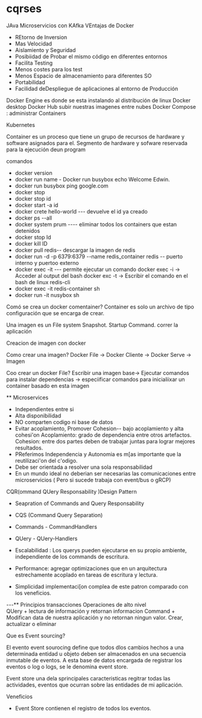 # cqrses

JAva Microservicios con KAfka
VEntajas de Docker 

- REtorno de Inversion 
- Mas Velocidad
- Aislamiento y Seguridad
- Posibiidad de Probar el mismo código en diferentes entornos 
- Facilita Testing 
- Menos costes para los test 
- Menos Espacio de almacenamiento para diferentes SO
- Portabilidad
-  Facilidad deDespliegue de aplicaciones al entorno de Producción


Docker Engine es donde se esta instalando al distribución de linux
Docker desktop
Docker Hub subir nuestras imagenes  entre nubes 
Docker Compose : administrar Containers 

Kubernetes



Container es un proceso que tiene un grupo de recursos de hardware y software
asignados para el. Segmento de hardware y sofware reservada para la ejecución 
deun program 


comandos 
*  docker version
* docker run name - Docker run busybox echo Welcome Edwin.
* docker run busybox ping google.com
* docker stop 
* docker stop id 
* docker start -a id
* docker crete hello-world --- devuelve el id ya creado
* docker ps --all
* docker system prum ---- eliminar todos los containers que estan detenidos
* docker stop Id 
* docker kill ID 
* docker pull redis-- descargar la imagen de redis 
* docker run -d -p 6379:6379 --name redis_container redis -- puerto interno y puertoo externo
* docker exec -it <container-id> <command> --- permite ejecutar un comando 
	docker exec -i -> Acceder al output del bash
	docker exc -t -> Escribir el comando en el bash de linux 
	redis-cli
* docker exec -it redis-container sh
* docker run -it nusybox sh


Comó se crea un docker comentainer?
Container es solo un archivo de tipo configuración que se encarga de crear.

Una imagen es un File system Snapshot.
Startup Command. correr la aplicación

Creacion de imagen con docker 

Como crear una imagen?
Docker File -> Docker Cliente -> Docker Serve -> Imagen

Coo crear un docker File? 
Escribir una imagen base-> Ejecutar comandos para instalar dependencias -> especiificar 
comandos para inicialiixar un container basado en esta imagen

** Microservices 
- Independientes entre si 
- Alta disponibilidad
- NO comparten codigo ni base de datos 
- Evitar acoplamiento, Promover Cohesion-- bajo acoplamiento y alta cohesi'on
 Acoplamiento: grado de dependencia entre otros artefactos.
 Cohesion: entre dos partes deben de trabajar juntas para lograr mejores resultados.
- PReferimos Independencia y Autonomia es m[as importante que la reutilizaci'on del 
c'odigo.
 - Debe ser orientada a resolver una sola responsabilidad
 - En un mundo ideal no deberian ser necesarias las comunicaciones entre microservicios 
 ( Pero si sucede trabaja con event/bus o gRCP)
 

CQR(ommand QUery Responsability )Design Pattern 

* Seapration of Commands and Query Responsability
* CQS (Command Query Separation)
* Commands - CommandHandlers
* QUery - QUery-Handlers
 
 * Escalabilidad : Los querys pueden ejecutarse en su propio ambiente, independiente 
 de los commands de escritura.
* Performance:  agregar optimizaciones que en un arquitectura estrechamente acoplado
	en tareas de escritura y lectura.
* Simplicidad implementaci[on complea de este patron comparado con los veneficios.


 ---** Principios transacciones 
Operaciones de alto nivel  
 QUery + lectura de información y retornan informacion
 Command + Modifican data de nuestra aplicación y no retornan ningun valor.
 Crear, actualizar o eliminar 
 
  Que es Event sourcing?
  
  El evento event sourocing define que todos dlos cambios hechos a una determinada
entidad u objeto  deben ser almacenados en una secuencia inmutable de eventos.
  A esta base de datos encargada de registrar los eventos o log o logs, se le denomina 
  event store.
  
  Event store una dela sprincipales caracteristicas regitrar todas las actividades, 
  eventos que ocurran sobre las entidades de mi aplicación.
  
  Veneficios 
 - Event Store contienen el registro de todos los eventos.
